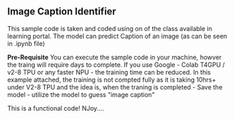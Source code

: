 **Image Caption Identifier**
----------------------------
This sample code is taken and coded using on of the class available in learning portal.
The model can predict Caption of an image (as can be seen in .ipynb file)

**Pre-Requisite**
You can execute the sample code in your machine, howver the traing will require days to complete.
If you use Google - Colab T4GPU / v2-8 TPU or any faster NPU - the training time can be reduced.
In this example attached, the training is not compted fully as it is taking 10hrs+ under V2-8 TPU
and the idea is, when the traning is completed 
     - Save the model
     - utilize the model to guess "image caption"

This is a functional code!
NJoy....

